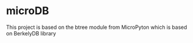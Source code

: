 # microDB
This project is based on the btree module from MicroPyton which is based on BerkelyDB library
